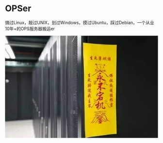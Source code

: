 # OPSer
搞过Linux，敲过UNIX，划过Windows，摸过Ubuntu，踩过Debian，一个从业10年+的OPS服务器搬运er


<img src="/图库/神灵/nodown.jpg">

